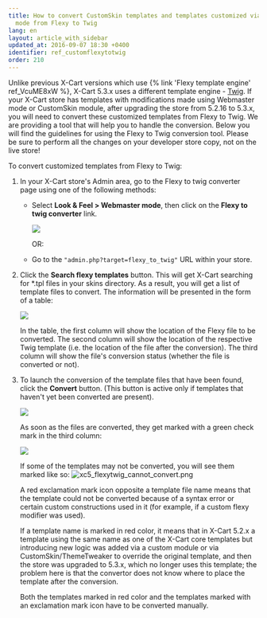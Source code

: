 ```yaml
---
title: How to convert CustomSkin templates and templates customized via Webmaster
  mode from Flexy to Twig
lang: en
layout: article_with_sidebar
updated_at: 2016-09-07 18:30 +0400
identifier: ref_customflexytotwig
order: 210
---
```


Unlike previous X-Cart versions which use {% link 'Flexy template engine' ref_VcuME8xW %}, X-Cart 5.3.x uses a different template engine - [Twig](http://twig.sensiolabs.org/doc/templates.html). If your X-Cart store has templates with modifications made using Webmaster mode or CustomSkin module, after upgrading the store from 5.2.16 to 5.3.x, you will need to convert these customized templates from Flexy to Twig. We are providing a tool that will help you to handle the conversion. Below you will find the guidelines for using the Flexy to Twig conversion tool. Please be sure to perform all the changes on your developer store copy, not on the live store!

To convert customized templates from Flexy to Twig:

1.  In your X-Cart store's Admin area, go to the Flexy to twig converter page using one of the following methods:
    -   Select **Look & Feel > Webmaster mode**, then click on the **Flexy to twig converter** link. 

        ![]({{site.baseurl}}/attachments/ref_customflexytotwig/xc5_flexytwig_webmaster_mode.png)

        OR:
    -   Go to the `"admin.php?target=flexy_to_twig"` URL within your store.

2.  Click the **Search flexy templates** button. 
    This will get X-Cart searching for *.tpl files in your skins directory.
    As a result, you will get a list of template files to convert. The information will be presented in the form of a table:

    ![]({{site.baseurl}}/attachments/ref_customflexytotwig/xc5_flexytwig_templates4conversion0.png)

    In the table, the first column will show the location of the Flexy file to be converted. The second column will show the location of the respective Twig template (i.e. the location of the file after the conversion). The third column will show the file's conversion status (whether the file is converted or not). 

3.  To launch the conversion of the template files that have been found, click the **Convert** button. (This button is active only if templates that haven't yet been converted are present). 

    ![]({{site.baseurl}}/attachments/ref_customflexytotwig/xc5_flexytwig_templates4conversion1.png)

    As soon as the files are converted, they get marked with a green check mark in the third column:

    ![]({{site.baseurl}}/attachments/ref_customflexytotwig/xc5_flexytwig_templates4conversion.png)
    
    If some of the templates may not be converted, you will see them marked like so:
    ![xc5_flexytwig_cannot_convert.png]({{site.baseurl}}/attachments/ref_customflexytotwig/xc5_flexytwig_cannot_convert.png)
    
    A red exclamation mark icon opposite a template file name means that the template could not be converted because of a syntax error or certain custom constructions used in it (for example, if a custom flexy modifier was used).
    
    If a template name is marked in red color, it means that in X-Cart 5.2.x a template using the same name as one of the X-Cart core templates but introducing new logic was added via a custom module or via CustomSkin/ThemeTweaker to override the original template, and then the store was upgraded to 5.3.x, which no longer uses this template; the problem here is that the convertor does not know where to place the template after the conversion.
    
    Both the templates marked in red color and the templates marked with an exclamation mark icon have to be converted manually.
